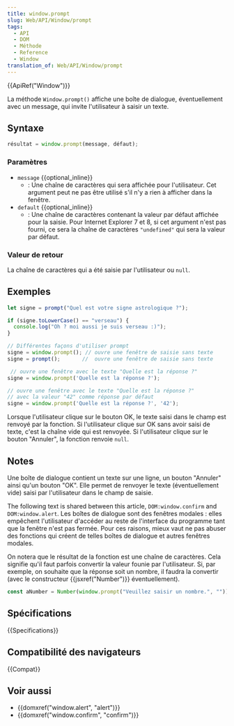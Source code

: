 ```yaml
---
title: window.prompt
slug: Web/API/Window/prompt
tags:
  - API
  - DOM
  - Méthode
  - Reference
  - Window
translation_of: Web/API/Window/prompt
---
```

{{ApiRef("Window")}}

La méthode `Window.prompt()` affiche une boîte de dialogue, éventuellement avec un message, qui invite l'utilisateur à saisir un texte.

## Syntaxe

```js
résultat = window.prompt(message, défaut);
```

### Paramètres

- `message` {{optional_inline}}
  - : Une chaîne de caractères qui sera affichée pour l'utilisateur. Cet argument peut ne pas être utilisé s'il n'y a rien à afficher dans la fenêtre.
- `default` {{optional_inline}}
  - : Une chaîne de caractères contenant la valeur par défaut affichée pour la saisie. Pour Internet Explorer 7 et 8, si cet argument n'est pas fourni, ce sera la chaîne de caractères `"undefined"` qui sera la valeur par défaut.

### Valeur de retour

La chaîne de caractères qui a été saisie par l'utilisateur ou `null`.

## Exemples

```js
let signe = prompt("Quel est votre signe astrologique ?");

if (signe.toLowerCase() == "verseau") {
  console.log("Oh ? moi aussi je suis verseau :)");
}

// Différentes façons d'utiliser prompt
signe = window.prompt(); // ouvre une fenêtre de saisie sans texte
signe = prompt();       //  ouvre une fenêtre de saisie sans texte

 // ouvre une fenêtre avec le texte "Quelle est la réponse ?"
signe = window.prompt('Quelle est la réponse ?');

// ouvre une fenêtre avec le texte "Quelle est la réponse ?"
// avec la valeur "42" comme réponse par défaut
signe = window.prompt('Quelle est la réponse ?', '42');
```

Lorsque l'utilisateur clique sur le bouton OK, le texte saisi dans le champ est renvoyé par la fonction. Si l'utilisateur clique sur OK sans avoir saisi de texte, c'est la chaîne vide qui est renvoyée. Si l'utilisateur clique sur le bouton "Annuler", la fonction renvoie `null`.

## Notes

Une boîte de dialogue contient un texte sur une ligne, un bouton "Annuler" ainsi qu'un bouton "OK". Elle permet de renvoyer le texte (éventuellement vide) saisi par l'utilisateur dans le champ de saisie.

The following text is shared between this article, `DOM:window.confirm` and `DOM:window.alert`. Les boîtes de dialogue sont des fenêtres modales : elles empêchent l'utilisateur d'accéder au reste de l'interface du programme tant que la fenêtre n'est pas fermée. Pour ces raisons, mieux vaut ne pas abuser des fonctions qui créent de telles boîtes de dialogue et autres fenêtres modales.

On notera que le résultat de la fonction est une chaîne de caractères. Cela signifie qu'il faut parfois convertir la valeur founie par l'utilisateur. Si, par exemple, on souhaite que la réponse soit un nombre, il faudra la convertir (avec le constructeur {{jsxref("Number")}} éventuellement).

```js
const aNumber = Number(window.prompt("Veuillez saisir un nombre.", ""));
```

## Spécifications

{{Specifications}}

## Compatibilité des navigateurs

{{Compat}}

## Voir aussi

- {{domxref("window.alert", "alert")}}
- {{domxref("window.confirm", "confirm")}}
